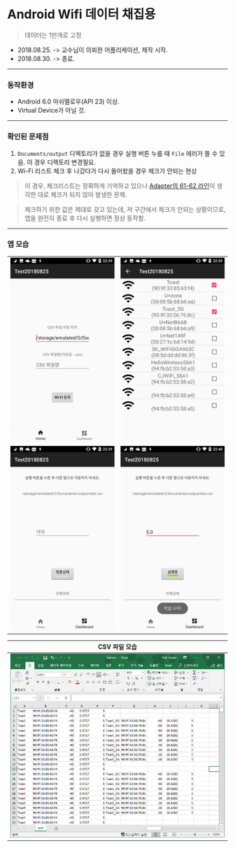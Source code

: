 # Android Wifi 데이터 채집용

> 데이터는 1만개로 고정

* 2018.08.25. -> 교수님이 의뢰한 어플리케이션, 제작 시작.
* 2018.08.30. -> 종료.

---

### 동작환경

* Android 6.0 마쉬멜로우(API 23) 이상.
* Virtual Device가 아닐 것.

---

### 확인된 문제점

1. `Documents/output` 디렉토리가 없을 경우 실행 버튼 누를 때 `File` 에러가 뜰 수 있음. 이 경우 디렉토리 변경필요.
2. Wi-Fi 리스트 체크 후 나갔다가 다시 들어왔을 경우 체크가 안되는 현상

> 이 경우, 체크리스트는 정확하게 기억하고 있으나 [Adapter의 61-62 라인](https://github.com/level120/Test20180825/blob/master/app/src/main/java/kr/ac/tu/wtf/test20180825/WifiChoiceListViewAdapter.java#L61)이 생각한 대로 체크가 되지 않아 발생한 문제.

> 체크하기 위한 값은 제대로 갖고 있는데, 저 구간에서 체크가 안되는 상황이므로, 앱을 완전히 종료 후 다시 실행하면 정상 동작함.


---

### 앱 모습

| | |
|:---: | :---: |
| ![](/asset/1.png) | ![](/asset/2.png) |
| ![](/asset/3.png) | ![](/asset/4.png) |


| CSV 파일 모습 |
| :---: |
| ![](/asset/5.png) |
